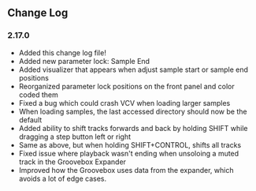 ## Change Log

### 2.17.0

* Added this change log file!
* Added new parameter lock: Sample End
* Added visualizer that appears when adjust sample start or sample end positions
* Reorganized parameter lock positions on the front panel and color coded them
* Fixed a bug which could crash VCV when loading larger samples
* When loading samples, the last accessed directory should now be the default
* Added ability to shift tracks forwards and back by holding SHIFT while dragging a step button left or right
* Same as above, but when holding SHIFT+CONTROL, shifts all tracks
* Fixed issue where playback wasn't ending when unsoloing a muted track in the Groovebox Expander
* Improved how the Groovebox uses data from the expander, which avoids a lot of edge cases.
